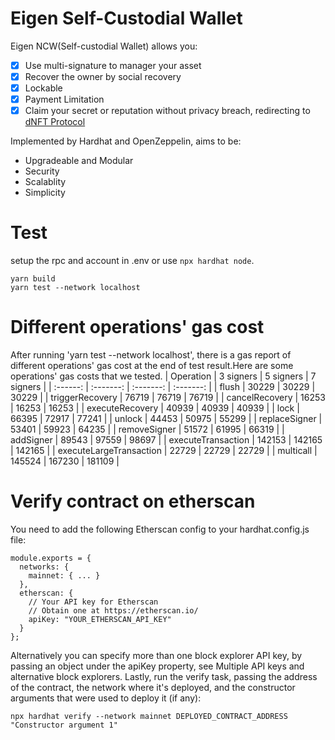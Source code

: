 # Eigen Self-Custodial Wallet

Eigen NCW(Self-custodial Wallet) allows you:

- [x] Use multi-signature to manager your asset
- [x] Recover the owner by social recovery
- [x] Lockable
- [x] Payment Limitation
- [x] Claim your secret or reputation without privacy breach, redirecting to [dNFT Protocol](https://github.com/ieigen/dNFTProtocol)

Implemented by Hardhat and OpenZeppelin, aims to be:
* Upgradeable and Modular
* Security
* Scalablity
* Simplicity

# Test

setup the rpc and account in .env or use `npx hardhat node`.

```
yarn build
yarn test --network localhost
```
# Different operations' gas cost
After running 'yarn test --network localhost', there is a gas report of different operations' gas cost at the end of test result.Here are some operations' gas costs that we tested.
| Operation                            | 3 signers | 5 signers | 7 signers |
|  :------:                            | :-------: | :-------: | :-------: |
|  flush                               | 30229     | 30229     | 30229     |
|  triggerRecovery                     | 76719     | 76719     | 76719     |
|  cancelRecovery                      | 16253     | 16253     | 16253     |
|  executeRecovery                     | 40939     | 40939     | 40939     |
|  lock                                | 66395     | 72917     | 77241     |
|  unlock                              | 44453     | 50975     | 55299     |
|  replaceSigner                       | 53401     | 59923     | 64235     |
|  removeSigner                        | 51572     | 61995     | 66319     |
|  addSigner                           | 89543     | 97559     | 98697     |
|  executeTransaction                  | 142153    | 142165    | 142165    |
|  executeLargeTransaction             | 22729     | 22729     | 22729     |
|  multicall                           | 145524    | 167230    | 181109    |       

# Verify contract on etherscan
You need to add the following Etherscan config to your hardhat.config.js file:
```
module.exports = {
  networks: {
    mainnet: { ... }
  },
  etherscan: {
    // Your API key for Etherscan
    // Obtain one at https://etherscan.io/
    apiKey: "YOUR_ETHERSCAN_API_KEY"
  }
};
```
Alternatively you can specify more than one block explorer API key, by passing an object under the apiKey property, see Multiple API keys and alternative block explorers.
Lastly, run the verify task, passing the address of the contract, the network where it's deployed, and the constructor arguments that were used to deploy it (if any):
```
npx hardhat verify --network mainnet DEPLOYED_CONTRACT_ADDRESS "Constructor argument 1"
```
